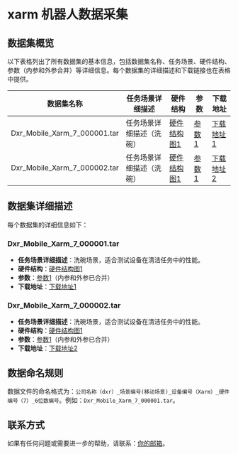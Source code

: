# xarm 机器人数据采集

## 数据集概览
以下表格列出了所有数据集的基本信息，包括数据集名称、任务场景、硬件结构、参数（内参和外参合并）等详细信息。每个数据集的详细描述和下载链接也在表格中提供。

| 数据集名称 | 任务场景详细描述 | 硬件结构 | 参数 | 下载地址 |
|------------------|------------------|------------------|----------|----------|
| Dxr_Mobile_Xarm_7_000001.tar | 任务场景详细描述（洗碗） | [硬件结构图1](#) | [参数1](#) | [下载地址1](#) |
| Dxr_Mobile_Xarm_7_000002.tar | 任务场景详细描述（洗碗） | [硬件结构图1](#) | [参数1](#) | [下载地址2](#) |

## 数据集详细描述
每个数据集的详细信息如下：

### Dxr_Mobile_Xarm_7_000001.tar
- **任务场景详细描述**：洗碗场景，适合测试设备在清洁任务中的性能。
- **硬件结构**：[硬件结构图1](#)
- **参数**：[参数1](#)（内参和外参已合并）
- **下载地址**：[下载地址1](#)

### Dxr_Mobile_Xarm_7_000002.tar
- **任务场景详细描述**：洗碗场景，适合测试设备在清洁任务中的性能。
- **硬件结构**：[硬件结构图1](#)
- **参数**：[参数1](#)（内参和外参已合并）
- **下载地址**：[下载地址2](#)

## 数据命名规则
数据文件的命名格式为：`公司名称（dxr）_场景编号(移动场景)_设备编号（Xarm）_硬件编号（7）_6位数编号`。例如：`Dxr_Mobile_Xarm_7_000001.tar`。

## 联系方式
如果有任何问题或需要进一步的帮助，请联系：[你的邮箱](#)。